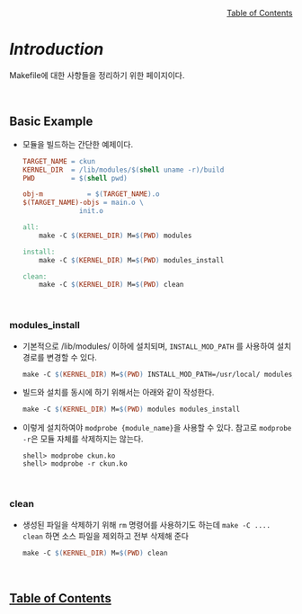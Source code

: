<p align="right"><a href="https://doexercise.github.io">Table of Contents</a></p>  

# ***Introduction***
Makefile에 대한 사항들을 정리하기 위한 페이지이다.

<br />

## Basic Example  
* 모듈을 빌드하는 간단한 예제이다.  
	```Makefile
	TARGET_NAME = ckun
	KERNEL_DIR  = /lib/modules/$(shell uname -r)/build
	PWD         = $(shell pwd)

	obj-m			= $(TARGET_NAME).o
	$(TARGET_NAME)-objs	= main.o \
				  init.o

	all:
		make -C $(KERNEL_DIR) M=$(PWD) modules

	install:
		make -C $(KERNEL_DIR) M=$(PWD) modules_install

	clean:
		make -C $(KERNEL_DIR) M=$(PWD) clean
	```
<br />

### modules_install  
* 기본적으로 /lib/modules/ 이하에 설치되며, `INSTALL_MOD_PATH` 를 사용하여 설치 경로를 변경할 수 있다.  
	```Makefile
	make -C $(KERNEL_DIR) M=$(PWD) INSTALL_MOD_PATH=/usr/local/ modules_install  
	```
* 빌드와 설치를 동시에 하기 위해서는 아래와 같이 작성한다.
	```Makefile
	make -C $(KERNEL_DIR) M=$(PWD) modules modules_install
	```
* 이렇게 설치하여야 `modprobe {module_name}`을 사용할 수 있다. 참고로 `modprobe -r`은 모듈 자체를 삭제하지는 않는다.
	```Shell
	shell> modprobe ckun.ko
	shell> modprobe -r ckun.ko
	```
<br />

### clean
* 생성된 파일을 삭제하기 위해 `rm` 명령어를 사용하기도 하는데 `make -C .... clean` 하면 소스 파일을 제외하고 전부 삭제해 준다
	```Makefile
	make -C $(KERNEL_DIR) M=$(PWD) clean
	```   

<br />

## [**Table of Contents**](../README.md)
